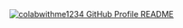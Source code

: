 <a href="https://github.com/colabwithme1234/colabwithme1234">
  <picture>
    <source media="(prefers-color-scheme: dark)" srcset="https://raw.githubusercontent.com/colabwithme1234/colabwithme1234/main/dark_mode.svg">
    <img alt="colabwithme1234 GitHub Profile README" src="https://raw.githubusercontent.com/colabwithme1234/colabwithme1234/main/light_mode.svg">
  </picture>
</a>

<!-- Script updated on: 2025-08-15 -->

<!-- Script updated on: 2025-08-15 -->
